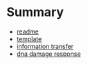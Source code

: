 # Summary

* [readme](README.md)
* [template](_posts/2016-10-09-Template-Page.md)
* [information transfer](_posts/2016-10-02-Information-Transfer-by-Leaky-Heterogeneous-Protein-Kinase-Signaling-Systems.md)
* [dna damage response](_posts/2017-1-2-dna-damage-response.md)

